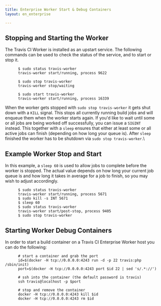 ```yaml
---
title: Enterprise Worker Start & Debug Containers
layout: en_enterprise

---
```


<div id="toc"></div>

## Stopping and Starting the Worker

The Travis CI Worker is installed as an upstart service. The following
commands can be used to check the status of the service, and to start or
stop it.

```            
      $ sudo status travis-worker
      travis-worker start/running, process 9622
```
```
      $ sudo stop travis-worker
      travis-worker stop/waiting
```
```
      $ sudo start travis-worker
      travis-worker start/running, process 16339
```        

When the worker gets stopped with `sudo stop travis-worker` it gets shut
down with a `KILL` signal. This stops all currently running build jobs
and will enqueue them when the worker starts again. If you'd like to
wait until some or all jobs are being worked off successfully, you can
issue a `SIGINT` instead. This together with a `sleep` ensures that
either at least some or all active jobs can finish (depending on how
long your queue is). After `sleep` finished the worker has to be
shutdown via `sudo stop travis-worker`.\

## Example Worker Stop and Start

In this example, a `sleep 60` is used to allow jobs to complete before the
worker is stopped. The actual value depends on how long your current job queue
is and how long it takes in average for a job to finish, so you may wish to
adjust accordingly.

```            
      $ sudo status travis-worker
      travis-worker start/running, process 5671
      $ sudo kill -s INT 5671
      $ sleep 60
      $ sudo status travis-worker
      travis-worker start/post-stop, process 9405
      $ sudo stop travis-worker
```

## Starting Worker Debug Containers

In order to start a build container on a Travis CI Enterprise Worker
host you can do the following:

```
      # start a container and grab the port
      id=$(docker -H tcp://0.0.0.0:4243 run -d -p 22 travis:php /sbin/init)
      port=$(docker -H tcp://0.0.0.0:4243 port $id 22 | sed 's/.*://')

      # ssh into the container (the default password is travis)
      ssh travis@localhost -p $port

      # stop and remove the container
      docker -H tcp://0.0.0.0:4243 kill $id
      docker -H tcp://0.0.0.0:4243 rm $id
```
